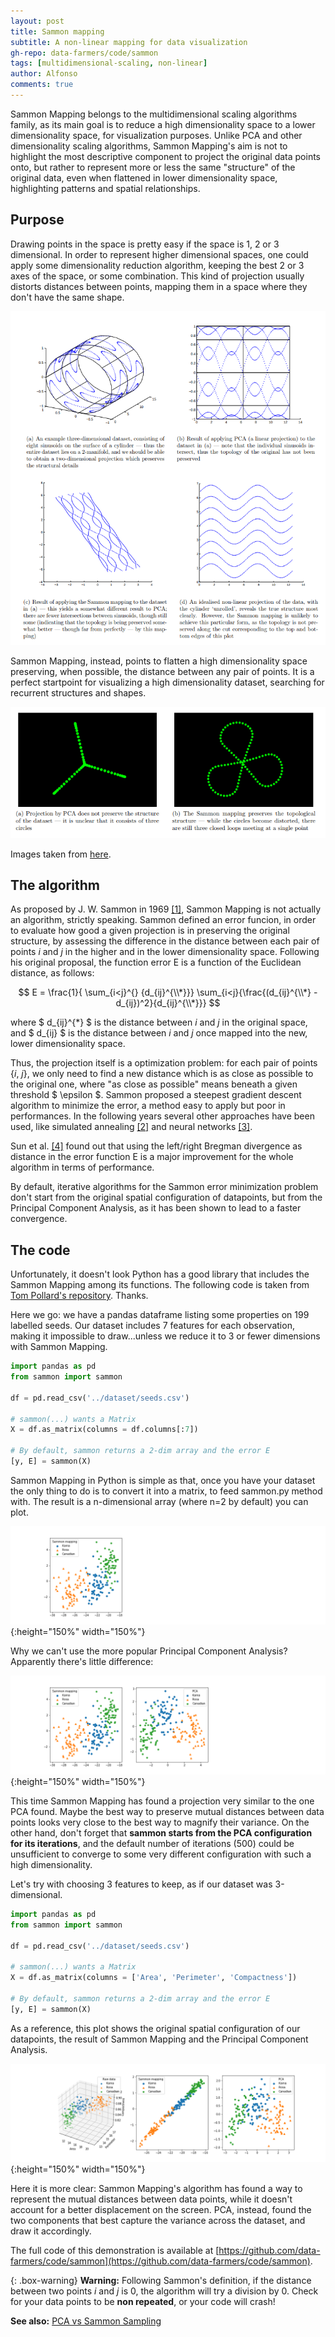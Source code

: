 ```yaml
---
layout: post
title: Sammon mapping
subtitle: A non-linear mapping for data visualization
gh-repo: data-farmers/code/sammon
tags: [multidimensional-scaling, non-linear]
author: Alfonso
comments: true
---
```



Sammon Mapping belongs to the multidimensional scaling algorithms family, as its main goal is to reduce a high dimensionality
space to a lower dimensionality space, for visualization purposes. Unlike PCA and other dimensionality scaling algorithms, 
Sammon Mapping's aim is not to highlight the most descriptive component to project the original data points onto, but rather 
to represent more or less the same "structure" of the original data, even when flattened in lower dimensionality space, 
highlighting patterns and spatial relationships.

## Purpose

Drawing points in the space is pretty easy if the space is 1, 2 or 3 dimensional. In order to represent higher dimensional spaces, 
one could apply some dimensionality reduction algorithm, keeping the best 2 or 3 axes of the space, or some combination.
This kind of projection usually distorts distances between points, mapping them in a space where they don't have the same shape.

![Sammon1](../img/sammon/sammon1.png)

Sammon Mapping, instead, points to flatten a high dimensionality space preserving, when possible, the distance between any pair of points. It is a perfect startpoint for visualizing a high dimensionality dataset, searching for recurrent structures and shapes.

![Sammon2](../img/sammon/sammon2.png)


Images taken from [here](http://homepages.inf.ed.ac.uk/rbf/CVonline/LOCAL_COPIES/AV0910/henderson.pdf).

## The algorithm

As proposed by J. W. Sammon in 1969 [[1]](https://dl.acm.org/citation.cfm?id=1310727), Sammon Mapping is not actually an algorithm, strictly speaking. Sammon defined an error funcion,
in order to evaluate how good a given projection is in preserving the original structure, by assessing the difference in the distance between each pair of points
_i_ and _j_ in the higher and in the lower dimensionality space. Following his original proposal, the function error E is a function of the
Euclidean distance, as follows:

$$ E = \frac{1}{ \sum_{i<j}^{} {d_{ij}^{\\*}}}  \sum_{i<j}{\frac{(d_{ij}^{\\*} - d_{ij})^2}{d_{ij}^{\\*}}} $$

where $ d_{ij}^{\*} $ is the distance between _i_ and _j_ in the original space, and $ d_{ij} $ is the distance between _i_ and _j_ once mapped into the new, lower dimensionality space.

Thus, the projection itself is a optimization problem: for each pair of points {_i_, _j_}, we only need to find a new distance which is as close as possible to the original one,
where "as close as possible" means beneath a given threshold $ \epsilon $.
Sammon proposed a steepest gradient descent algorithm to minimize the error, a method easy to apply but poor in performances.
In the following years several other approaches have been used, like simulated annealing [[2]](http://citeseerx.ist.psu.edu/viewdoc/download?doi=10.1.1.48.5626&rep=rep1&type=pdf) and neural networks [[3]](https://link.springer.com/chapter/10.1007/978-3-540-71629-7_21). 

Sun et al. [[4]](https://www.sciencedirect.com/science/article/pii/S0020025511005561?via%3Dihub) found out that using the left/right Bregman divergence as distance in the error function E is a major improvement for the whole algorithm in terms of performance.

By default, iterative algorithms for the Sammon error minimization problem don't start from the original spatial configuration of datapoints, but from the Principal Component Analysis, as it has been shown to lead to a faster convergence.


## The code

Unfortunately, it doesn't look Python has a good library that includes the Sammon Mapping among its functions.
The following code is taken from [Tom Pollard's repository](https://github.com/tompollard/sammon). Thanks.



Here we go: we have a pandas dataframe listing some properties on 199 labelled seeds. Our dataset includes 7 features for each observation, making it impossible to draw...unless we reduce it to 3 or fewer dimensions with Sammon Mapping.

```python
import pandas as pd
from sammon import sammon

df = pd.read_csv('../dataset/seeds.csv')

# sammon(...) wants a Matrix
X = df.as_matrix(columns = df.columns[:7])

# By default, sammon returns a 2-dim array and the error E
[y, E] = sammon(X)
```

Sammon Mapping in Python is simple as that, once you have your dataset the only thing to do is to convert it into a matrix, to feed sammon.py method with. The result is a n-dimensional array (where n=2 by default) you can plot.

![sammonplot0](../img/sammon/sammonplot0.png){:height="150%" width="150%"}

Why we can't use the more popular Principal Component Analysis? Apparently there's little difference:

![sammonplot1](../img/sammon/sammonplot1.png){:height="150%" width="150%"}

This time Sammon Mapping has found a projection very similar to the one PCA found. Maybe the best way to preserve mutual distances between data points looks very close to the best way to magnify their variance. On the other hand, don't forget that **sammon starts from the PCA configuration for its iterations**, and the default number of iterations (500) could be unsufficient to converge to some very different configuration with such a high dimensionality.

Let's try with choosing 3 features to keep, as if our dataset was 3-dimensional.

```python
import pandas as pd
from sammon import sammon

df = pd.read_csv('../dataset/seeds.csv')

# sammon(...) wants a Matrix
X = df.as_matrix(columns = ['Area', 'Perimeter', 'Compactness'])

# By default, sammon returns a 2-dim array and the error E
[y, E] = sammon(X)
```

As a reference, this plot shows the original spatial configuration of our datapoints, the result of Sammon Mapping and the Principal Component Analysis.

![sammonplot2](../img/sammon/sammonplot2.png){:height="150%" width="150%"}

Here it is more clear: Sammon Mapping's algorithm has found a way to represent the mutual distances between data points, while it doesn't account for a better displacement on the screen. PCA, instead, found the two components that best capture the variance across the dataset, and draw it accordingly.

The full code of this demonstration is available at [https://github.com/data-farmers/code/sammon](https://github.com/data-farmers/code/sammon).

{: .box-warning}
**Warning:** Following Sammon's definition, if the distance between two points _i_ and _j_ is 0, the algorithm will try a division by 0.
Check for your data points to be **non repeated**, or your code will crash!

**See also:** [PCA vs Sammon Sampling](http://hisee.sourceforge.net/Examples/Boquet.html)


